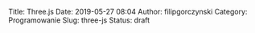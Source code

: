 Title: Three.js
Date: 2019-05-27 08:04
Author: filipgorczynski
Category: Programowanie
Slug: three-js
Status: draft


